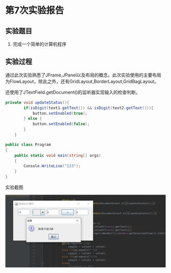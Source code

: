 # 第7次实验报告

## 实验题目

1. 完成一个简单的计算机程序

## 实验过程

通过此次实验熟悉了JFrame,JPanel以及布局的概念。此次实验使用的主要布局为FlowLayout，除此之外，还有GridLayout,BorderLayout,GridBagLayout。

还使用了JTextField.getDocument()的监听器实现输入的检查判断。

```java
private void updateStatus(){
        if(isDigit(text1.getText()) && isDigit(text2.getText())){
            button.setEnabled(true);
        } else {
            button.setEnabled(false);
        }
    }
```

```csharp
public class Program
{
    public static void main(string[] args)
    {
        Console.WriteLine("123");
    }
}
```

实验截图

![1](../.image/e8.png)